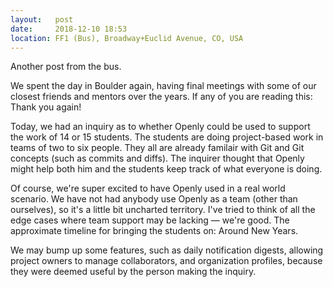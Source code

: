```yaml
---
layout:   post
date:     2018-12-10 18:53
location: FF1 (Bus), Broadway+Euclid Avenue, CO, USA
---
```


Another post from the bus.

We spent the day in Boulder again, having final meetings with some of our closest friends and mentors over the years. If any of you are reading this: Thank you again!

Today, we had an inquiry as to whether Openly could be used to support the work of 14 or 15 students. The students are doing project-based work in teams of two to six people. They all are already familair with Git and Git concepts (such as commits and diffs). The inquirer thought that Openly might help both him and the students keep track of what everyone is doing.

Of course, we're super excited to have Openly used in a real world scenario. We have not had anybody use Openly as a team (other than ourselves), so it's a little bit uncharted territory. I've tried to think of all the edge cases where team support may be lacking &mdash; we're good. The approximate timeline for bringing the students on: Around New Years.

We may bump up some features, such as daily notification digests, allowing project owners to manage collaborators, and organization profiles, because they were deemed useful by the person making the inquiry.
